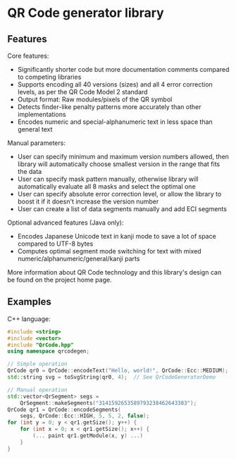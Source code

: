 QR Code generator library
=========================

Features
--------

Core features:

* Significantly shorter code but more documentation comments compared to competing libraries
* Supports encoding all 40 versions (sizes) and all 4 error correction levels, as per the QR Code Model 2 standard
* Output format: Raw modules/pixels of the QR symbol
* Detects finder-like penalty patterns more accurately than other implementations
* Encodes numeric and special-alphanumeric text in less space than general text

Manual parameters:

* User can specify minimum and maximum version numbers allowed, then library will automatically choose smallest version in the range that fits the data
* User can specify mask pattern manually, otherwise library will automatically evaluate all 8 masks and select the optimal one
* User can specify absolute error correction level, or allow the library to boost it if it doesn't increase the version number
* User can create a list of data segments manually and add ECI segments

Optional advanced features (Java only):

* Encodes Japanese Unicode text in kanji mode to save a lot of space compared to UTF-8 bytes
* Computes optimal segment mode switching for text with mixed numeric/alphanumeric/general/kanji parts

More information about QR Code technology and this library's design can be found on the project home page.


Examples
--------


C++ language:

```c++
#include <string>
#include <vector>
#include "QrCode.hpp"
using namespace qrcodegen;

// Simple operation
QrCode qr0 = QrCode::encodeText("Hello, world!", QrCode::Ecc::MEDIUM);
std::string svg = toSvgString(qr0, 4);  // See QrCodeGeneratorDemo

// Manual operation
std::vector<QrSegment> segs =
    QrSegment::makeSegments("3141592653589793238462643383");
QrCode qr1 = QrCode::encodeSegments(
    segs, QrCode::Ecc::HIGH, 5, 5, 2, false);
for (int y = 0; y < qr1.getSize(); y++) {
    for (int x = 0; x < qr1.getSize(); x++) {
        (... paint qr1.getModule(x, y) ...)
    }
}
```
